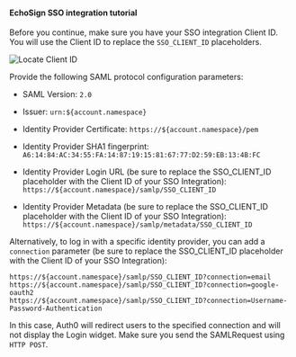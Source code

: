 #### EchoSign SSO integration tutorial

Before you continue, make sure you have your SSO integration Client ID. You will use the Client ID to replace the `SSO_CLIENT_ID` placeholders.

![Locate Client ID](https://auth0.com/docs/media/articles/dashboard/sso-integrations/settings-tutorial-clientid-echosign.png)

Provide the following SAML protocol configuration parameters:

* SAML Version:
`2.0`

* Issuer:
`urn:${account.namespace}`

* Identity Provider Certificate:
`https://${account.namespace}/pem`

* Identity Provider SHA1 fingerprint:
`A6:14:84:AC:34:55:FA:14:87:19:15:81:67:77:D2:59:EB:13:4B:FC`

* Identity Provider Login URL (be sure to replace the SSO_CLIENT_ID placeholder with the Client ID of your SSO Integration):
`https://${account.namespace}/samlp/SSO_CLIENT_ID`

* Identity Provider Metadata (be sure to replace the SSO_CLIENT_ID placeholder with the Client ID of your SSO Integration):
`https://${account.namespace}/samlp/metadata/SSO_CLIENT_ID`

Alternatively, to log in with a specific identity provider, you can add a `connection` parameter (be sure to replace the SSO_CLIENT_ID placeholder with the Client ID of your SSO Integration):
```text
https://${account.namespace}/samlp/SSO_CLIENT_ID?connection=email
https://${account.namespace}/samlp/SSO_CLIENT_ID?connection=google-oauth2
https://${account.namespace}/samlp/SSO_CLIENT_ID?connection=Username-Password-Authentication
```

In this case, Auth0 will redirect users to the specified connection and will not display the Login widget. Make sure you send the SAMLRequest using `HTTP POST`.
